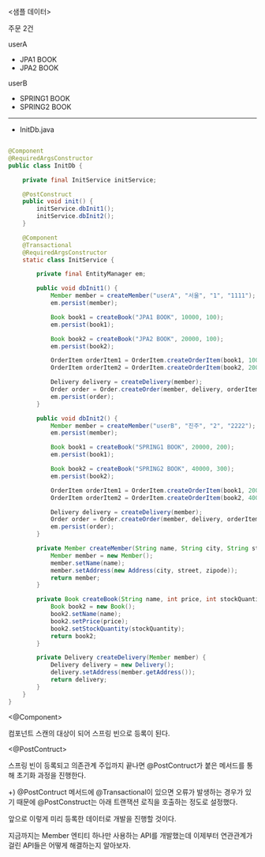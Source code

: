 <샘플 데이터>

주문 2건

userA
- JPA1 BOOK
- JPA2 BOOK

 

userB
- SPRING1 BOOK
- SPRING2 BOOK

---

* InitDb.java

```java

@Component
@RequiredArgsConstructor
public class InitDb {

    private final InitService initService;

    @PostConstruct
    public void init() {
        initService.dbInit1();
        initService.dbInit2();
    }

    @Component
    @Transactional
    @RequiredArgsConstructor
    static class InitService {

        private final EntityManager em;

        public void dbInit1() {
            Member member = createMember("userA", "서울", "1", "1111");
            em.persist(member);

            Book book1 = createBook("JPA1 BOOK", 10000, 100);
            em.persist(book1);

            Book book2 = createBook("JPA2 BOOK", 20000, 100);
            em.persist(book2);

            OrderItem orderItem1 = OrderItem.createOrderItem(book1, 10000, 1);
            OrderItem orderItem2 = OrderItem.createOrderItem(book2, 20000, 2);

            Delivery delivery = createDelivery(member);
            Order order = Order.createOrder(member, delivery, orderItem1, orderItem2);
            em.persist(order);
        }

        public void dbInit2() {
            Member member = createMember("userB", "진주", "2", "2222");
            em.persist(member);

            Book book1 = createBook("SPRING1 BOOK", 20000, 200);
            em.persist(book1);

            Book book2 = createBook("SPRING2 BOOK", 40000, 300);
            em.persist(book2);

            OrderItem orderItem1 = OrderItem.createOrderItem(book1, 20000, 3);
            OrderItem orderItem2 = OrderItem.createOrderItem(book2, 40000, 4);

            Delivery delivery = createDelivery(member);
            Order order = Order.createOrder(member, delivery, orderItem1, orderItem2);
            em.persist(order);
        }

        private Member createMember(String name, String city, String street, String zipode) {
            Member member = new Member();
            member.setName(name);
            member.setAddress(new Address(city, street, zipode));
            return member;
        }

        private Book createBook(String name, int price, int stockQuantity) {
            Book book2 = new Book();
            book2.setName(name);
            book2.setPrice(price);
            book2.setStockQuantity(stockQuantity);
            return book2;
        }

        private Delivery createDelivery(Member member) {
            Delivery delivery = new Delivery();
            delivery.setAddress(member.getAddress());
            return delivery;
        }
    }
}

```

<@Component>

컴포넌트 스캔의 대상이 되어 스프링 빈으로 등록이 된다.

 

<@PostContruct>

스프링 빈이 등록되고 의존관계 주입까지 끝나면 @PostContruct가 붙은 메서드를 통해 초기화 과정을 진행한다.

+) @PostContruct 메서드에 @Transactional이 있으면 오류가 발생하는 경우가 있기 때문에 @PostConstruct는 아래 트랜잭션 로직을 호출하는 정도로 설정했다.

 

앞으로 이렇게 미리 등록한 데이터로 개발을 진행할 것이다.

지금까지는 Member 엔티티 하나만 사용하는 API를 개발했는데 이제부터 연관관계가 걸린 API들은 어떻게 해결하는지 알아보자.
